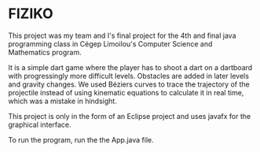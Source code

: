 # FIZIKO

This project was my team and I's final project for the 4th and final java programming class in Cégep Limoilou's Computer Science and Mathematics program.

It is a simple dart game where the player has to shoot a dart on a dartboard with progressingly more difficult levels. Obstacles are added in later levels and gravity changes. We used Béziers curves to trace the trajectory of the projectile instead of using kinematic equations to calculate it in real time, which was a mistake in hindsight.

This project is only in the form of an Eclipse project and uses javafx for the graphical interface.

To run the program, run the the App.java file.
